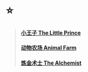 # ⭐️

> #### [小王子 The Little Prince](/pdf/books/The_Little_Prince.pdf)
> #### [动物农场 Animal Farm](/pdf/books/Animal_Farm.pdf)
> #### [炼金术士 The Alchemist](/pdf/books/The_Alchemist.pdf)
